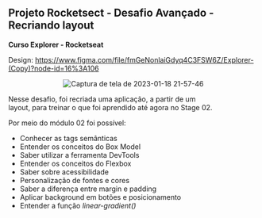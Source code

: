 ## Projeto Rocketsect - Desafio Avançado - Recriando layout
**Curso Explorer - Rocketseat**

Design: https://www.figma.com/file/fmGeNonlaiGdyq4C3FSW6Z/Explorer-(Copy)?node-id=16%3A106

<div align="center">

![Captura de tela de 2023-01-18 21-57-46](https://user-images.githubusercontent.com/54086293/213330978-d9c9fde4-6596-47c1-a3ca-11e9346fb943.jpg)

</div>

Nesse desafio, foi recriada uma aplicação, a partir de um layout, para treinar o que foi aprendido até agora no Stage 02.

Por meio do módulo 02 foi possível:

- Conhecer as tags semânticas
- Entender os conceitos do Box Model
- Saber utilizar a ferramenta DevTools
- Entender os conceitos do Flexbox
- Saber sobre acessibilidade
- Personalização de fontes e cores
- Saber a diferença entre margin e padding
- Aplicar background em botões e posicionamento
- Entender a função _linear-gradient()_
